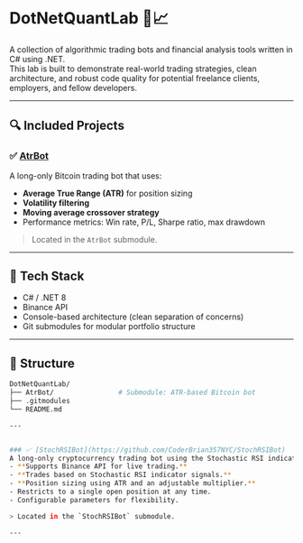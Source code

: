 # DotNetQuantLab 🧠📈

A collection of algorithmic trading bots and financial analysis tools written in C# using .NET.  
This lab is built to demonstrate real-world trading strategies, clean architecture, and robust code quality for potential freelance clients, employers, and fellow developers.

---

## 🔍 Included Projects

### ✅ [AtrBot](https://github.com/CoderBrian357NYC/AtrBot)  
A long-only Bitcoin trading bot that uses:
- **Average True Range (ATR)** for position sizing
- **Volatility filtering**
- **Moving average crossover strategy**
- Performance metrics: Win rate, P/L, Sharpe ratio, max drawdown

> Located in the `AtrBot` submodule.

---

## 🔧 Tech Stack

- C# / .NET 8
- Binance API
- Console-based architecture (clean separation of concerns)
- Git submodules for modular portfolio structure

---

## 📁 Structure

```bash
DotNetQuantLab/
├── AtrBot/                # Submodule: ATR-based Bitcoin bot
├── .gitmodules
└── README.md

---


### ✅ [StochRSIBot](https://github.com/CoderBrian357NYC/StochRSIBot)
A long-only cryptocurrency trading bot using the Stochastic RSI indicator with ATR-based position sizing.
- **Supports Binance API for live trading.**
- **Trades based on Stochastic RSI indicator signals.**
- **Position sizing using ATR and an adjustable multiplier.**
- Restricts to a single open position at any time.
- Configurable parameters for flexibility.

> Located in the `StochRSIBot` submodule.

---


